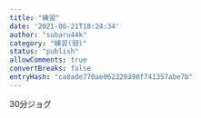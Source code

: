 ```yaml
---
title: "練習"
date: '2021-06-21T18:24:34'
author: "subaru44k"
category: "練習(弱)"
status: "publish"
allowComments: true
convertBreaks: false
entryHash: "ca0ade770ae062320390f741357abe7b"
---
```

30分ジョグ
